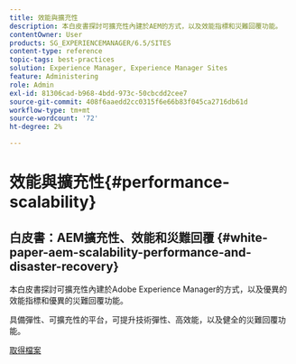 ```yaml
---
title: 效能與擴充性
description: 本白皮書探討可擴充性內建於AEM的方式，以及效能指標和災難回覆功能。
contentOwner: User
products: SG_EXPERIENCEMANAGER/6.5/SITES
content-type: reference
topic-tags: best-practices
solution: Experience Manager, Experience Manager Sites
feature: Administering
role: Admin
exl-id: 81306cad-b968-4bdd-973c-50cbcdd2cee7
source-git-commit: 408f6aaedd2cc0315f6e66b83f045ca2716db61d
workflow-type: tm+mt
source-wordcount: '72'
ht-degree: 2%

---
```


# 效能與擴充性{#performance-scalability}

## 白皮書：AEM擴充性、效能和災難回覆 {#white-paper-aem-scalability-performance-and-disaster-recovery}

本白皮書探討可擴充性內建於Adobe Experience Manager的方式，以及優異的效能指標和優異的災難回覆功能。

具備彈性、可擴充性的平台，可提升技術彈性、高效能，以及健全的災難回覆功能。

[取得檔案](assets/aem_scalability_whitepaperfinal-06122015je.pdf)
